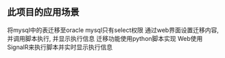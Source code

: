 ## 此项目的应用场景
将mysql中的表迁移至oracle
mysql只有select权限
通过web界面设置迁移内容, 并调用脚本执行, 并显示执行信息
迁移功能使用python脚本实现
Web使用SignalR来执行脚本并实时显示执行信息
